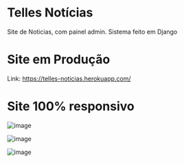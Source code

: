# Telles Notícias
Site de Noticias, com painel admin. Sistema feito em Django

# Site em Produção
Link: https://telles-noticias.herokuapp.com/

# Site 100% responsivo
![image](https://user-images.githubusercontent.com/60902731/232138314-bcbf11eb-cdfa-40d0-9070-491994af3bb7.png)

![image](https://user-images.githubusercontent.com/60902731/232137790-85b627ab-fbc1-4e11-85b1-24f189200302.png)

![image](https://user-images.githubusercontent.com/60902731/232138049-e7da9073-d82f-4702-83aa-ba54ee342d9b.png)


